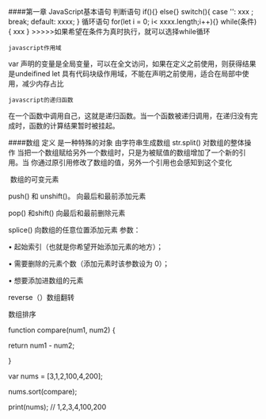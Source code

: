 ####第一章
	JavaScript基本语句
判断语句
if(){}  else{}
switch(){
  case '':
  	xxx ;
  	break;
  default:
  xxxx;
}
循环语句
for(let i = 0; i< xxxx.length;i++){}
while(条件){
  xxx
}     >>>>>如果希望在条件为真时执行，就可以选择while循环

	javascript作用域
var 声明的变量是全局变量，可以在全文访问，如果在定义之前使用，则获得结果是undeifined
let 具有代码块级作用域，不能在声明之前使用，适合在局部中使用，减少内存占比

	javascript的递归函数
在一个函数中调用自己，这就是递归函数。当一个函数被递归调用，在递归没有完成时，函数的计算结果暂时被挂起。

####数组
	定义
是一种特殊的对象
	由字符串生成数组
str.split()
	对数组的整体操作
当把一个数组赋给另外一个数组时，只是为被赋值的数组增加了一个新的引用。当
你通过原引用修改了数组的值，另外一个引用也会感知到这个变化

​	数组的可变元素

push() 和 unshift()。  向最后和最前添加元素

pop() 和shift()    向最后和最前删除元素

splice() 向数组的任意位置添加元素  参数：

• 起始索引（也就是你希望开始添加元素的地方）； 

• 需要删除的元素个数（添加元素时该参数设为 0）； 

• 想要添加进数组的元素

reverse（）数组翻转

数组排序

function compare(num1, num2) { 

return num1 - num2; 

}

var nums = [3,1,2,100,4,200]; 

nums.sort(compare); 

print(nums); // 1,2,3,4,100,200